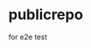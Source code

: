 # publicrepo
for e2e test




























































































































































































































































































































































































































































































































































































































































































































































































































































































































































































































































































































































































































































































































































































































































































































































































































































































































































































































































































































































































































































































































































































































































































